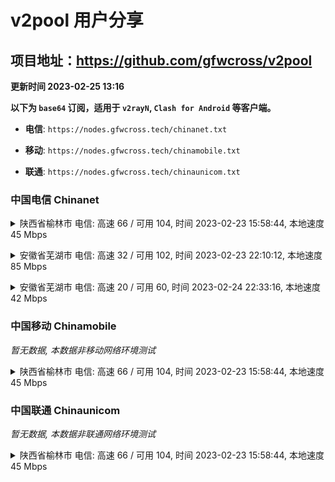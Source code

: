 # v2pool 用户分享
## 项目地址：<https://github.com/gfwcross/v2pool>
**更新时间 2023-02-25 13:16**


**以下为 `base64` 订阅，适用于 `v2rayN`, `Clash for Android` 等客户端。**

- **电信**: `https://nodes.gfwcross.tech/chinanet.txt`

- **移动**: `https://nodes.gfwcross.tech/chinamobile.txt`

- **联通**: `https://nodes.gfwcross.tech/chinaunicom.txt`


### 中国电信 Chinanet
<details><summary>陕西省榆林市 电信: 高速 66 / 可用 104, 时间 2023-02-23 15:58:44, 本地速度 45 Mbps</summary><p>可用节点订阅：https://transfer.sh/gvvPAf/running.txt<br>高速节点订阅：https://transfer.sh/QC6iwb/good.txt<br>低延迟节点订阅：https://transfer.sh/c6Ikr5/low_delay.txt</p></details>
<p></p><details><summary>安徽省芜湖市 电信: 高速 32 / 可用 102, 时间 2023-02-23 22:10:12, 本地速度 85 Mbps</summary><p>可用节点订阅：https://transfer.sh/CxR3Ke/running.txt<br>高速节点订阅：https://transfer.sh/H0ebMU/good.txt<br>低延迟节点订阅：https://transfer.sh/EMPqhx/low_delay.txt</p></details>
<p></p><details><summary>安徽省芜湖市 电信: 高速 20 / 可用 60, 时间 2023-02-24 22:33:16, 本地速度 42 Mbps</summary><p>可用节点订阅：https://transfer.sh/1pNYAO/running.txt<br>高速节点订阅：https://transfer.sh/APvi9q/good.txt<br>低延迟节点订阅：https://transfer.sh/MMgy1Y/low_delay.txt</p></details>
<p></p>

### 中国移动 Chinamobile
<i>暂无数据, 本数据非移动网络环境测试</i>
<details><summary>陕西省榆林市 电信: 高速 66 / 可用 104, 时间 2023-02-23 15:58:44, 本地速度 45 Mbps</summary><p>可用节点订阅：https://transfer.sh/gvvPAf/running.txt<br>高速节点订阅：https://transfer.sh/QC6iwb/good.txt<br>低延迟节点订阅：https://transfer.sh/c6Ikr5/low_delay.txt</p></details>
<p></p>

### 中国联通 Chinaunicom
<i>暂无数据, 本数据非联通网络环境测试</i>
<details><summary>陕西省榆林市 电信: 高速 66 / 可用 104, 时间 2023-02-23 15:58:44, 本地速度 45 Mbps</summary><p>可用节点订阅：https://transfer.sh/gvvPAf/running.txt<br>高速节点订阅：https://transfer.sh/QC6iwb/good.txt<br>低延迟节点订阅：https://transfer.sh/c6Ikr5/low_delay.txt</p></details>
<p></p>